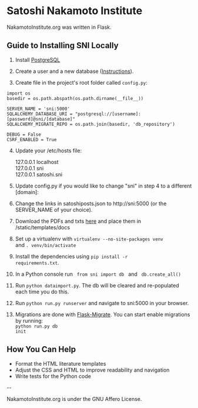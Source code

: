 Satoshi Nakamoto Institute
===========

NakamotoInstitute.org was written in Flask. 


## Guide to Installing SNI Locally

1. Install [PostgreSQL](http://www.postgresql.org/)

2. Create a user and a new database ([Instructions](http://killtheyak.com/use-postgresql-with-django-flask/)).

3. Create file in the project's root folder called <code>config.py</code>:

````
import os
basedir = os.path.abspath(os.path.dirname(__file__))

SERVER_NAME = 'sni:5000'
SQLALCHEMY_DATABASE_URI = "postgresql://[username]:[password]@sni/[database]"
SQLALCHEMY_MIGRATE_REPO = os.path.join(basedir, 'db_repository')

DEBUG = False
CSRF_ENABLED = True
````

4. Update your /etc/hosts file:

    127.0.0.1     localhost <br />
    127.0.0.1     sni <br />
    127.0.0.1     satoshi.sni <br />

5. Update config.py if you would like to change "sni" in step 4 to a different [domain]:

6. Change the links in satoshiposts.json to http://sni:5000 (or the SERVER_NAME of your choice).

7. Download the PDFs and txts [here](http://nakamotoinstitute.org/static/docs/sni-docs.zip) and place them in /static/templates/docs

8. Set up a virtualenv with <code>virtualenv --no-site-packages venv </code> and <code>. venv/bin/activate </code>

9. Install the dependencies using <code>pip install -r requirements.txt</code>.

10. In a Python console run <code> from sni import db </code> and <code> db.create_all() </code>

11. Run <code>python dataimport.py</code>. The db will be cleared and re-populated each time you do this.

12. Run <code>python run.py runserver</code> and navigate to sni:5000 in your browser.

13. Migrations are done with [Flask-Migrate](http://flask-migrate.readthedocs.org/en/latest/). You can start enable migrations by running:<br /> <code>python run.py db init</code>




## How You Can Help

* Format the HTML literature templates
* Adjust the CSS and HTML to improve readability and navigation
* Write tests for the Python code

--

NakamotoInstitute.org is under the GNU Affero License.
